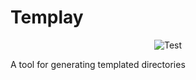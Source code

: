 # Templay

<p align="center">
  <img alt="Test" src="https://github.com/Korazza/templay/actions/workflows/test.yml/badge.svg">
</p>

A tool for generating templated directories
